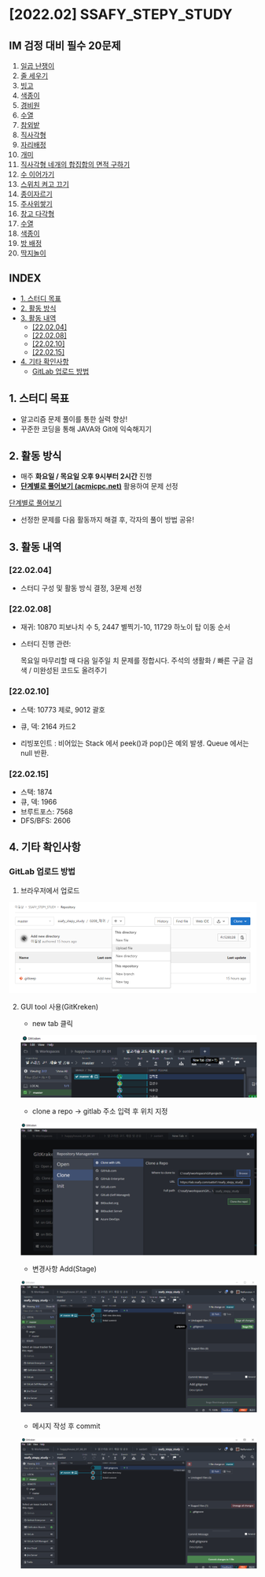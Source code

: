 # [2022.02] SSAFY_STEPY_STUDY

## IM 검정 대비 필수 20문제

1. [일곱 난쟁이](https://www.acmicpc.net/problem/2309)
1. [줄 세우기](https://www.acmicpc.net/problem/2605)
1. [빙고](https://www.acmicpc.net/problem/2578)
1. [색종이](https://www.acmicpc.net/problem/2563)
1. [경비원](https://www.acmicpc.net/problem/2564)
1. [수열](https://www.acmicpc.net/problem/2491)
1. [참외밭](https://www.acmicpc.net/problem/2477)
1. [직사각형](https://www.acmicpc.net/problem/2527)
1. [자리배정](https://www.acmicpc.net/problem/10157)
1. [개미](https://www.acmicpc.net/problem/10158)
1. [직사각형 네개의 합집합의 면적 구하기](https://www.acmicpc.net/problem/2669)
1. [수 이어가기](https://www.acmicpc.net/problem/2635)
1. [스위치 켜고 끄기](https://www.acmicpc.net/problem/1244)
1. [종이자르기](https://www.acmicpc.net/problem/2628)
1. [주사위쌓기](https://www.acmicpc.net/problem/2116)
1. [창고 다각형](https://www.acmicpc.net/problem/2304)
1. [수열](https://www.acmicpc.net/problem/2559)
1. [색종이](https://www.acmicpc.net/problem/10163)
1. [방 배정](https://www.acmicpc.net/problem/13300)
1. [딱지놀이](https://www.acmicpc.net/problem/14696)


## INDEX
- [1. 스터디 목표](#1-스터디-목표)
- [2. 활동 방식](#2-활동-방식)
- [3. 활동 내역](#3-활동-내역)
  * [[22.02.04]](#anchor-220204)
  * [[22.02.08]](#anchor-220208)
  * [[22.02.10]](#anchor-220210)
  * [[22.02.15]](#anchor-220215)
- [4. 기타 확인사항](#4-기타-확인사항)
  * [GitLab 업로드 방법](#gitlab-업로드-방법)


## 1. 스터디 목표

- 알고리즘 문제 풀이를 통한 실력 향상!
- 꾸준한 코딩을 통해 JAVA와 Git에 익숙해지기

## 2. 활동 방식

- 매주 **화요일 / 목요일 오후 9시부터 2시간** 진행
- [**단계별로 풀어보기 (acmicpc.net)**](https://www.acmicpc.net/step)  활용하여 문제 선정

[단계별로 풀어보기](https://www.acmicpc.net/step)

- 선정한 문제를 다음 활동까지 해결 후, 각자의 풀이 방법 공유!

## 3. 활동 내역

### [22.02.04]

- 스터디 구성 및 활동 방식 결정, 3문제 선정

### [22.02.08]

- 재귀: 10870 피보나치 수 5, 2447 별찍기-10, 11729 하노이 탑 이동 순서

- 스터디 진행 관련: 

  목요일 마무리할 때 다음 일주일 치 문제를 정합시다. 
  주석의 생활화 / 빠른 구글 검색 / 미완성된 코드도 올려주기

### [22.02.10]

- 스택: 10773 제로, 9012 괄호
- 큐, 덱: 2164 카드2

- 리빙포인트 : 비어있는 Stack 에서 peek()과 pop()은 예외 발생. Queue 에서는 null 반환.

### [22.02.15]

- 스택: 1874
- 큐, 덱: 1966
- 브루트포스: 7568
- DFS/BFS: 2606


## 4. 기타 확인사항

### GitLab 업로드 방법

1. 브라우저에서 업로드

![Untitled](README/Untitled.png)

2. GUI tool 사용(GitKreken)
    - new tab 클릭
    
    ![Untitled](README/Untitled%201.png)
    
    - clone a repo → gitlab 주소 입력 후 위치 지정
    
    ![Untitled](README/Untitled%202.png)
    
    - 변경사항 Add(Stage)
    
    ![Untitled](README/Untitled%203.png)
    
    - 메시지 작성 후 commit
    
    ![Untitled](README/Untitled%204.png)
